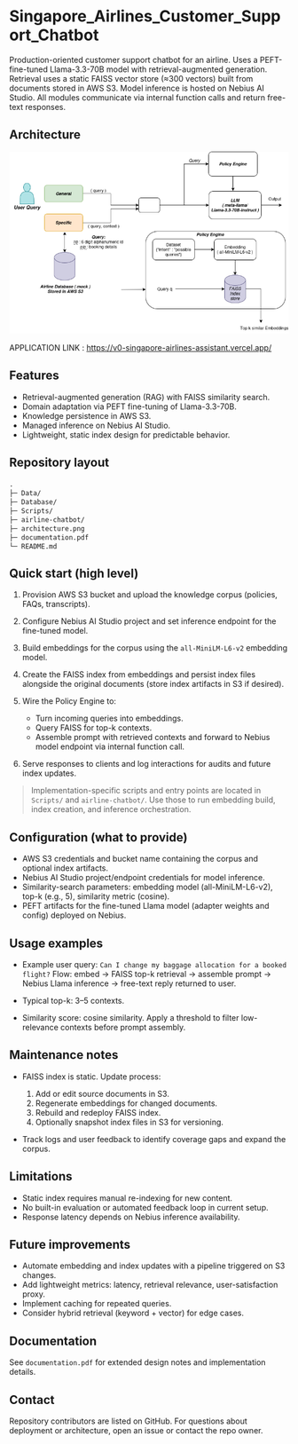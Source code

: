 # Singapore_Airlines_Customer_Support_Chatbot

Production-oriented customer support chatbot for an airline. Uses a PEFT-fine-tuned Llama-3.3-70B model with retrieval-augmented generation. Retrieval uses a static FAISS vector store (≈300 vectors) built from documents stored in AWS S3. Model inference is hosted on Nebius AI Studio. All modules communicate via internal function calls and return free-text responses.

## Architecture

![Architecture](architecture.png)


APPLICATION LINK : https://v0-singapore-airlines-assistant.vercel.app/

## Features

* Retrieval-augmented generation (RAG) with FAISS similarity search.
* Domain adaptation via PEFT fine-tuning of Llama-3.3-70B.
* Knowledge persistence in AWS S3.
* Managed inference on Nebius AI Studio.
* Lightweight, static index design for predictable behavior.



## Repository layout

```
.
├─ Data/
├─ Database/
├─ Scripts/
├─ airline-chatbot/
├─ architecture.png
├─ documentation.pdf
└─ README.md
```



## Quick start (high level)

1. Provision AWS S3 bucket and upload the knowledge corpus (policies, FAQs, transcripts).
2. Configure Nebius AI Studio project and set inference endpoint for the fine-tuned model.
3. Build embeddings for the corpus using the `all-MiniLM-L6-v2` embedding model.
4. Create the FAISS index from embeddings and persist index files alongside the original documents (store index artifacts in S3 if desired).
5. Wire the Policy Engine to:

   * Turn incoming queries into embeddings.
   * Query FAISS for top-k contexts.
   * Assemble prompt with retrieved contexts and forward to Nebius model endpoint via internal function call.
6. Serve responses to clients and log interactions for audits and future index updates.

> Implementation-specific scripts and entry points are located in `Scripts/` and `airline-chatbot/`. Use those to run embedding build, index creation, and inference orchestration.



## Configuration (what to provide)

* AWS S3 credentials and bucket name containing the corpus and optional index artifacts.
* Nebius AI Studio project/endpoint credentials for model inference.
* Similarity-search parameters: embedding model (all-MiniLM-L6-v2), top-k (e.g., 5), similarity metric (cosine).
* PEFT artifacts for the fine-tuned Llama model (adapter weights and config) deployed on Nebius.



## Usage examples

* Example user query: `Can I change my baggage allocation for a booked flight?`
  Flow: embed → FAISS top-k retrieval → assemble prompt → Nebius Llama inference → free-text reply returned to user.

* Typical top-k: 3–5 contexts.

* Similarity score: cosine similarity. Apply a threshold to filter low-relevance contexts before prompt assembly.



## Maintenance notes

* FAISS index is static. Update process:

  1. Add or edit source documents in S3.
  2. Regenerate embeddings for changed documents.
  3. Rebuild and redeploy FAISS index.
  4. Optionally snapshot index files in S3 for versioning.

* Track logs and user feedback to identify coverage gaps and expand the corpus.



## Limitations

* Static index requires manual re-indexing for new content.
* No built-in evaluation or automated feedback loop in current setup.
* Response latency depends on Nebius inference availability.



## Future improvements

* Automate embedding and index updates with a pipeline triggered on S3 changes.
* Add lightweight metrics: latency, retrieval relevance, user-satisfaction proxy.
* Implement caching for repeated queries.
* Consider hybrid retrieval (keyword + vector) for edge cases.



## Documentation

See `documentation.pdf` for extended design notes and implementation details.



## Contact

Repository contributors are listed on GitHub. For questions about deployment or architecture, open an issue or contact the repo owner.

